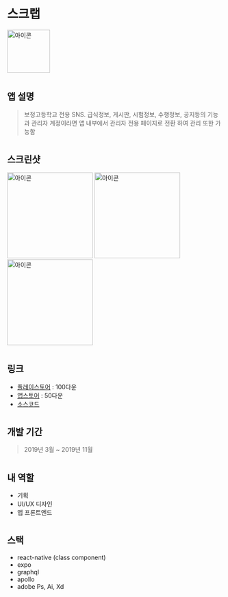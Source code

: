# 스크랩

<img src="https://lh3.googleusercontent.com/K-VjHwsYLjpaiTASQDiot2xNHkkqpsBcmXWCodJA1lmUFHlLpWvcifjc0g6gVOm9UGw=s180-rw" alt="아이콘" width="100" />

#

## 앱 설명
> 보정고등학교 전용 SNS. 급식정보, 게시판, 시험정보, 수행정보, 공지등의 기능과 관리자 계정이라면 앱 내부에서 관리자 전용 페이지로 전환 하여 관리 또한 가능함

#

## 스크린샷
<div dir='ltr'>
    <img src="https://lh3.googleusercontent.com/qglkK6pihOcznYT4qD9_xpWLsqnzSngj5hyRDW5Ru2J0OhODE_c0dRS6DNEwBBhRoFk=w1569-h869-rw" alt="아이콘" width="200" />
    <img src="https://lh3.googleusercontent.com/L9tAPMQoHFQ8jIC5uuP1tiH9gVuIWuTv9lMbY9ZtEcaOzrdLvcdQZKV9gHXHjbvsnQ=w1569-h869-rw" alt="아이콘" width="200" />
    <img src="https://lh3.googleusercontent.com/wpo-9TrNacNoZTMEJQR1HiVV8HU_80ILYRNM_Ld4wOy2GqCJ69o9TvlNzQRkuqIv4A=w720-h310-rw" alt="아이콘" width="200" />
</div>

#

## 링크
- [플레이스토어](https://play.google.com/store/apps/details?id=com.schoolapp.schoolappuser) : 100다운
- [앱스토어](https://apps.apple.com/kr/app/%EC%8A%A4%ED%81%AC%EB%9E%A9-%EB%B3%B4%EC%A0%95/id1478149413) : 50다운
- [소스코드](https://github.com/KoreanThinker/schoolapp-public)

#

## 개발 기간	
> 2019년 3월 ~ 2019년 11월	

#

## 내 역할	
- 기획	
- UI/UX 디자인	
- 앱 프론트엔드	

#

## 스택	
- react-native (class component)
- expo	
- graphql	
- apollo	
- adobe Ps, Ai, Xd	
